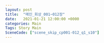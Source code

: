 ```yaml
---
layout: post
title:  "메인_회상_001~012장"
date:   2021-01-21 12:00:00 +0000
categories: Main
Tags: Story Main
SceneCode: ["scene_skip_cp001-012_q1_s10"]
---
```

